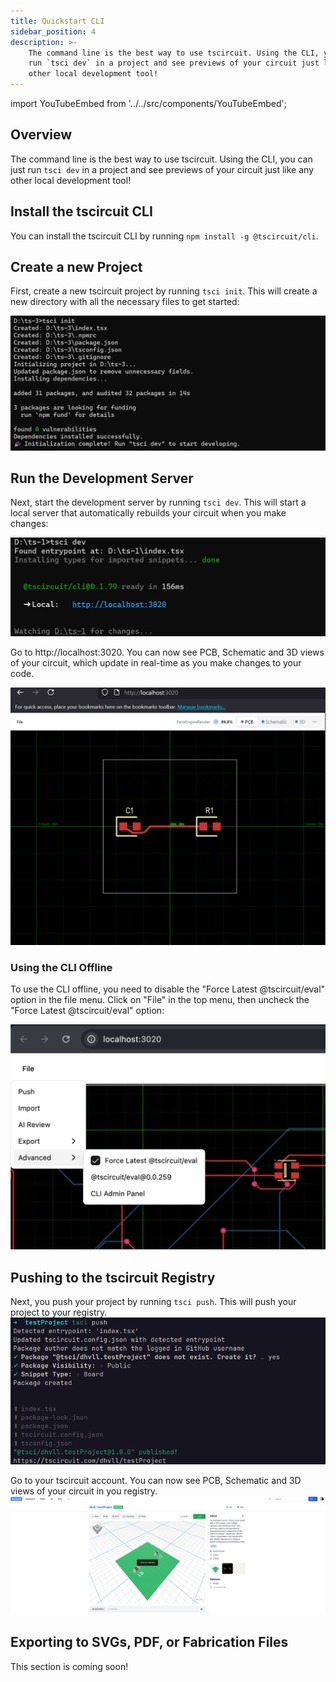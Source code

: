 ```yaml
---
title: Quickstart CLI
sidebar_position: 4
description: >-
    The command line is the best way to use tscircuit. Using the CLI, you can just
    run `tsci dev` in a project and see previews of your circuit just like any
    other local development tool!
---
```


import YouTubeEmbed from '../../src/components/YouTubeEmbed';

## Overview

The command line is the best way to use tscircuit. Using the CLI, you can just
run `tsci dev` in a project and see previews of your circuit just like any
other local development tool!

<YouTubeEmbed youtubeId="faW4-M91rQQ" />

## Install the tscircuit CLI

You can install the tscircuit CLI by running `npm install -g @tscircuit/cli`.

## Create a new Project

First, create a new tscircuit project by running `tsci init`. This will create a new directory with all the necessary files to get started:

![tsci init result](../../static/img/tsci-init.png)

## Run the Development Server

Next, start the development server by running `tsci dev`. This will start a local server that automatically rebuilds your circuit when you make changes:

![tsci dev result](../../static/img/tsci-dev.png)

Go to http://localhost:3020. You can now see PCB, Schematic and 3D views of your circuit, which update in real-time as you make changes to your code.

![browser](../../static/img/pcb-runframe.png)

### Using the CLI Offline

To use the CLI offline, you need to disable the "Force Latest @tscircuit/eval" option in the file menu. Click on "File" in the top menu, then uncheck the "Force Latest @tscircuit/eval" option:

![Force eval option in file menu](../../static/img/force-eval.png)

## Pushing to the tscircuit Registry

<!-- TODO -->
Next, you push your project by running `tsci push`. This will push your project to your registry.
![tsci push result](../../static/img/tsci-push.png)

Go to your tscircuit account. You can now see PCB, Schematic and 3D views of your circuit in you registry. 
![browser](../../static/img/registry-snippet.png)

## Exporting to SVGs, PDF, or Fabrication Files

<!-- TODO -->

This section is coming soon!